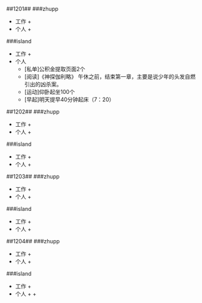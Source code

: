 ##1201##
###zhupp
+ 工作
	+ 
+ 个人
	+ 

###island
+ 工作
	+ 
+ 个人
	+ [私单]公积金提取页面2个
	+ [阅读]《神探伽利略》 午休之前，结束第一章，主要是说少年的头发自燃引出的凶杀案。
	+ [运动]仰卧起坐100个
	+ [早起]明天提早40分钟起床（7：20）

##1202##
###zhupp
+ 工作
	+ 
+ 个人
	+ 

###island
+ 工作
	+ 
+ 个人
	+ 

##1203##
###zhupp
+ 工作
	+ 
+ 个人
	+ 

###island
+ 工作
	+ 
+ 个人
	+ 

##1204##
###zhupp
+ 工作
	+ 
+ 个人
	+ 

###island
+ 工作
	+ 
+ 个人
	+ 
	+ 